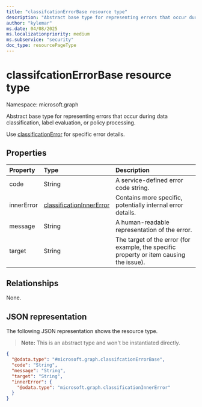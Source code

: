 ```yaml
---
title: "classifcationErrorBase resource type"
description: "Abstract base type for representing errors that occur during data classification, label evaluation, or policy processing."
author: "kylemar"
ms.date: 04/08/2025
ms.localizationpriority: medium
ms.subservice: "security"
doc_type: resourcePageType
---
```


# classifcationErrorBase resource type

Namespace: microsoft.graph

Abstract base type for representing errors that occur during data classification, label evaluation, or policy processing.

Use [classificationError](../resources/classificationerror.md) for specific error details.

## Properties

| Property   | Type  | Description |
| :--------- | :----------------------------------- | :----------------------------------------------------------------------------- |
| code       | String   | A service-defined error code string.                                           |
| innerError | [classificationInnerError](../resources/classificationinnererror.md) | Contains more specific, potentially internal error details.                    |
| message    | String      | A human-readable representation of the error.                                  |
| target     | String   | The target of the error (for example, the specific property or item causing the issue). |

## Relationships

None.

## JSON representation

The following JSON representation shows the resource type. 

>**Note:** This is an abstract type and won't be instantiated directly.
<!-- {
  "blockType": "resource",
  "abstract": true,
  "@odata.type": "microsoft.graph.classifcationErrorBase",
  "openType": false
}-->
``` json
{
  "@odata.type": "#microsoft.graph.classifcationErrorBase",
  "code": "String",
  "message": "String",
  "target": "String",
  "innerError": {
    "@odata.type": "microsoft.graph.classificationInnerError"
  }
}
```

